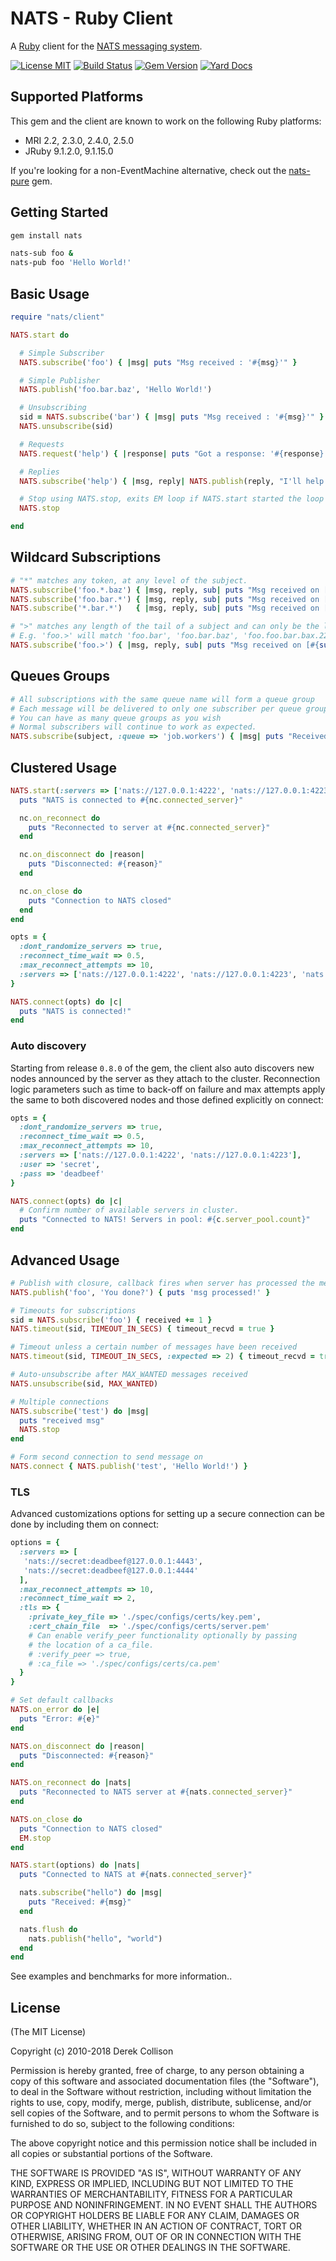 # NATS - Ruby Client

A [Ruby](http://ruby-lang.org) client for the [NATS messaging system](https://nats.io).

[![License MIT](https://img.shields.io/npm/l/express.svg)](http://opensource.org/licenses/MIT)
[![Build Status](https://travis-ci.org/nats-io/ruby-nats.svg)](http://travis-ci.org/nats-io/ruby-nats) [![Gem Version](https://d25lcipzij17d.cloudfront.net/badge.svg?id=rb&type=5&v=0.8.4)](https://rubygems.org/gems/nats/versions/0.8.4) [![Yard Docs](http://img.shields.io/badge/yard-docs-blue.svg)](http://www.rubydoc.info/github/nats-io/ruby-nats)

## Supported Platforms

This gem and the client are known to work on the following Ruby platforms:

- MRI 2.2, 2.3.0, 2.4.0, 2.5.0
- JRuby 9.1.2.0, 9.1.15.0

If you're looking for a non-EventMachine alternative, check out the [nats-pure](https://github.com/nats-io/pure-ruby-nats) gem.

## Getting Started

```bash
gem install nats

nats-sub foo &
nats-pub foo 'Hello World!'
```

## Basic Usage

```ruby
require "nats/client"

NATS.start do

  # Simple Subscriber
  NATS.subscribe('foo') { |msg| puts "Msg received : '#{msg}'" }

  # Simple Publisher
  NATS.publish('foo.bar.baz', 'Hello World!')

  # Unsubscribing
  sid = NATS.subscribe('bar') { |msg| puts "Msg received : '#{msg}'" }
  NATS.unsubscribe(sid)

  # Requests
  NATS.request('help') { |response| puts "Got a response: '#{response}'" }

  # Replies
  NATS.subscribe('help') { |msg, reply| NATS.publish(reply, "I'll help!") }

  # Stop using NATS.stop, exits EM loop if NATS.start started the loop
  NATS.stop

end
```

## Wildcard Subscriptions

```ruby
# "*" matches any token, at any level of the subject.
NATS.subscribe('foo.*.baz') { |msg, reply, sub| puts "Msg received on [#{sub}] : '#{msg}'" }
NATS.subscribe('foo.bar.*') { |msg, reply, sub| puts "Msg received on [#{sub}] : '#{msg}'" }
NATS.subscribe('*.bar.*')   { |msg, reply, sub| puts "Msg received on [#{sub}] : '#{msg}'" }

# ">" matches any length of the tail of a subject and can only be the last token
# E.g. 'foo.>' will match 'foo.bar', 'foo.bar.baz', 'foo.foo.bar.bax.22'
NATS.subscribe('foo.>') { |msg, reply, sub| puts "Msg received on [#{sub}] : '#{msg}'" }
```

## Queues Groups

```ruby
# All subscriptions with the same queue name will form a queue group
# Each message will be delivered to only one subscriber per queue group, queuing semantics
# You can have as many queue groups as you wish
# Normal subscribers will continue to work as expected.
NATS.subscribe(subject, :queue => 'job.workers') { |msg| puts "Received '#{msg}'" }
```

## Clustered Usage

```ruby
NATS.start(:servers => ['nats://127.0.0.1:4222', 'nats://127.0.0.1:4223']) do |nc|
  puts "NATS is connected to #{nc.connected_server}"

  nc.on_reconnect do
    puts "Reconnected to server at #{nc.connected_server}"
  end

  nc.on_disconnect do |reason|
    puts "Disconnected: #{reason}"
  end

  nc.on_close do
    puts "Connection to NATS closed"
  end
end

opts = {
  :dont_randomize_servers => true,
  :reconnect_time_wait => 0.5,
  :max_reconnect_attempts => 10,
  :servers => ['nats://127.0.0.1:4222', 'nats://127.0.0.1:4223', 'nats://127.0.0.1:4224']
}

NATS.connect(opts) do |c|
  puts "NATS is connected!"
end
```

### Auto discovery

Starting from release `0.8.0` of the gem, the client also auto
discovers new nodes announced by the server as they attach to the
cluster.  Reconnection logic parameters such as time to back-off on
failure and max attempts apply the same to both discovered nodes and
those defined explicitly on connect:

```ruby
opts = {
  :dont_randomize_servers => true,
  :reconnect_time_wait => 0.5,
  :max_reconnect_attempts => 10,
  :servers => ['nats://127.0.0.1:4222', 'nats://127.0.0.1:4223'],
  :user => 'secret',
  :pass => 'deadbeef'
}

NATS.connect(opts) do |c|
  # Confirm number of available servers in cluster.
  puts "Connected to NATS! Servers in pool: #{c.server_pool.count}"
end
```

## Advanced Usage

```ruby
# Publish with closure, callback fires when server has processed the message
NATS.publish('foo', 'You done?') { puts 'msg processed!' }

# Timeouts for subscriptions
sid = NATS.subscribe('foo') { received += 1 }
NATS.timeout(sid, TIMEOUT_IN_SECS) { timeout_recvd = true }

# Timeout unless a certain number of messages have been received
NATS.timeout(sid, TIMEOUT_IN_SECS, :expected => 2) { timeout_recvd = true }

# Auto-unsubscribe after MAX_WANTED messages received
NATS.unsubscribe(sid, MAX_WANTED)

# Multiple connections
NATS.subscribe('test') do |msg|
  puts "received msg"
  NATS.stop
end

# Form second connection to send message on
NATS.connect { NATS.publish('test', 'Hello World!') }
```

### TLS

Advanced customizations options for setting up a secure connection can
be done by including them on connect:

```ruby
options = {
  :servers => [
   'nats://secret:deadbeef@127.0.0.1:4443',
   'nats://secret:deadbeef@127.0.0.1:4444'
  ],
  :max_reconnect_attempts => 10,
  :reconnect_time_wait => 2,
  :tls => {
    :private_key_file => './spec/configs/certs/key.pem',
    :cert_chain_file  => './spec/configs/certs/server.pem'
    # Can enable verify_peer functionality optionally by passing
    # the location of a ca_file.
    # :verify_peer => true,
    # :ca_file => './spec/configs/certs/ca.pem'
  }
}

# Set default callbacks
NATS.on_error do |e|
  puts "Error: #{e}"
end

NATS.on_disconnect do |reason|
  puts "Disconnected: #{reason}"
end

NATS.on_reconnect do |nats|
  puts "Reconnected to NATS server at #{nats.connected_server}"
end

NATS.on_close do
  puts "Connection to NATS closed"
  EM.stop
end

NATS.start(options) do |nats|
  puts "Connected to NATS at #{nats.connected_server}"

  nats.subscribe("hello") do |msg|
    puts "Received: #{msg}"
  end

  nats.flush do
    nats.publish("hello", "world")
  end
end
```

See examples and benchmarks for more information..

## License

(The MIT License)

Copyright (c) 2010-2018 Derek Collison

Permission is hereby granted, free of charge, to any person obtaining a copy
of this software and associated documentation files (the "Software"), to
deal in the Software without restriction, including without limitation the
rights to use, copy, modify, merge, publish, distribute, sublicense, and/or
sell copies of the Software, and to permit persons to whom the Software is
furnished to do so, subject to the following conditions:

The above copyright notice and this permission notice shall be included in
all copies or substantial portions of the Software.

THE SOFTWARE IS PROVIDED "AS IS", WITHOUT WARRANTY OF ANY KIND, EXPRESS OR
IMPLIED, INCLUDING BUT NOT LIMITED TO THE WARRANTIES OF MERCHANTABILITY,
FITNESS FOR A PARTICULAR PURPOSE AND NONINFRINGEMENT. IN NO EVENT SHALL THE
AUTHORS OR COPYRIGHT HOLDERS BE LIABLE FOR ANY CLAIM, DAMAGES OR OTHER
LIABILITY, WHETHER IN AN ACTION OF CONTRACT, TORT OR OTHERWISE, ARISING
FROM, OUT OF OR IN CONNECTION WITH THE SOFTWARE OR THE USE OR OTHER DEALINGS
IN THE SOFTWARE.


